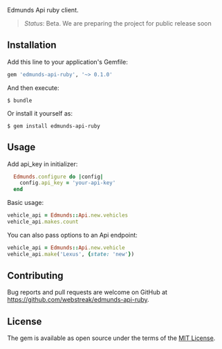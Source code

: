 Edmunds Api ruby client.

> *Status*: Beta. We are preparing the project for public release soon

## Installation

Add this line to your application's Gemfile:

```ruby
gem 'edmunds-api-ruby', '~> 0.1.0'
```

And then execute:

    $ bundle

Or install it yourself as:

    $ gem install edmunds-api-ruby

## Usage
Add api_key in initializer:

```ruby
  Edmunds.configure do |config|
    config.api_key = 'your-api-key'
  end
```
Basic usage:
```ruby
vehicle_api = Edmunds::Api.new.vehicles
vehicle_api.makes.count
```
You can also pass options to an Api endpoint:
```ruby
vehicle_api = Edmunds::Api.new.vehicle
vehicle_api.make('Lexus', {state: 'new'})
```

## Contributing

Bug reports and pull requests are welcome on GitHub at https://github.com/webstreak/edmunds-api-ruby.


## License

The gem is available as open source under the terms of the [MIT License](http://opensource.org/licenses/MIT).

